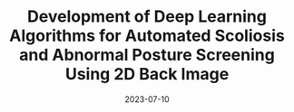 ---
title: "Development of Deep Learning Algorithms for Automated Scoliosis and Abnormal Posture Screening Using 2D Back Image"
authors:
- Zhenda Xu
- Jiahao Hu
- Qiang Gao
- Donghua Hang
- Qihua Zhou
- Song Guo
- Aiqian Gan
date: "2023-07-10"
doi: ""


# Publication type.
# Legend: 0 = Uncategorized; 1 = Conference paper; 2 = Journal article;
# 3 = Preprint / Working Paper; 4 = Report; 5 = Book; 6 = Book section;
# 7 = Thesis; 8 = Patent
publication_types: ["1"]

# Publication name and optional abbreviated publication name.
publication: In IEEE International Conference on Multimedia and Expo (ICME) (CCF-B)
#publication_short: In "*WWW* (CCF-A)"

# links:
# - name: Custom Link
#   url: http://example.org
url_pdf: https://www.computer.org/csdl/proceedings-article/icme/2023/689100a960/1PTMJcrwTrG
# url_code: '#'
# url_dataset: '#'
# url_poster: '#'
# url_project: ''
# url_slides: ''
# url_video: '#'

# Featured image
# To use, add an image named `featured.jpg/png` to your page's folder. 
# image:
#   caption: 'Image credit: [**Unsplash**](https://unsplash.com/photos/pLCdAaMFLTE)'
#   focal_point: ""
#   preview_only: false

# Associated Projects (optional).
#   Associate this publication with one or more of your projects.
#   Simply enter your project's folder or file name without extension.
#   E.g. `internal-project` references `content/project/internal-project/index.md`.
#   Otherwise, set `projects: []`.
projects: []
---